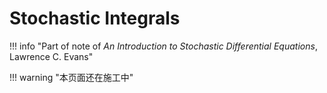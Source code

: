 <link rel="stylesheet" href="../../../../css/counter.css" />

# Stochastic Integrals

!!! info "Part of note of *An Introduction to Stochastic Differential Equations*, Lawrence C. Evans"

!!! warning "本页面还在施工中"